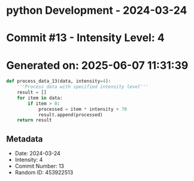 ﻿# python Development - 2024-03-24
# Commit #13 - Intensity Level: 4
# Generated on: 2025-06-07 11:31:39
```python
def process_data_13(data, intensity=4):
    '''Process data with specified intensity level'''
    result = []
    for item in data:
        if item > 0:
            processed = item * intensity + 70
            result.append(processed)
    return result
```
## Metadata
- Date: 2024-03-24
- Intensity: 4
- Commit Number: 13
- Random ID: 453922513
